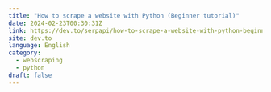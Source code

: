 ```yaml
---
title: "How to scrape a website with Python (Beginner tutorial)"
date: 2024-02-23T00:30:31Z
link: https://dev.to/serpapi/how-to-scrape-a-website-with-python-beginner-tutorial-2cde?utm_medium=RSS&utm_source=news.12bit.vn
site: dev.to
language: English
category:
  - webscraping
  - python
draft: false
---
```

